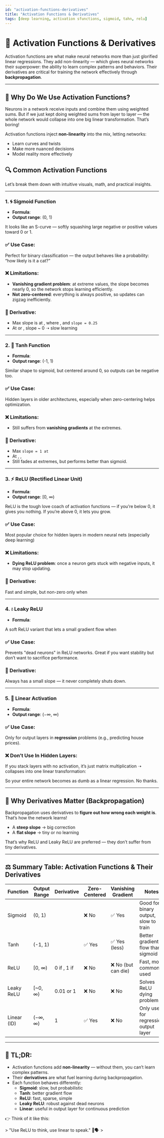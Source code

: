 ```yaml
---
id: "activation-functions-derivatives"
title: "Activation Functions & Derivatives"
tags: [deep learning, activation sfunctions, sigmoid, tahn, relu]
---
```


# 🧠 Activation Functions & Derivatives

Activation functions are what make neural networks more than just glorified linear regressions. They add non-linearity — which gives neural networks their superpower: the ability to learn complex patterns and behaviors. Their derivatives are critical for training the network effectively through **backpropagation**.

---

## 🔁 Why Do We Use Activation Functions?

Neurons in a network receive inputs and combine them using weighted sums. But if we just kept doing weighted sums from layer to layer — the whole network would collapse into one big linear transformation. That’s boring!

Activation functions inject **non-linearity** into the mix, letting networks:

- Learn curves and twists
- Make more nuanced decisions
- Model reality more effectively

## 🔍 Common Activation Functions

Let’s break them down with intuitive visuals, math, and practical insights.

---

### 1. 🌀 Sigmoid Function

- **Formula**:
- **Output range**: (0, 1)

It looks like an S-curve — softly squashing large negative or positive values toward 0 or 1.

### ✅ Use Case:

Perfect for binary classification — the output behaves like a probability: “how likely is it a cat?”

### ❌ Limitations:

- **Vanishing gradient problem**: at extreme values, the slope becomes nearly 0, so the network stops learning efficiently.
- **Not zero-centered**: everything is always positive, so updates can zigzag inefficiently.

### 🧮 Derivative:

- Max slope is at , where , and `slope = 0.25`
- At or , slope ~ 0 ➝ slow learning

---

### 2. 🧿 Tanh Function

- **Formula**:
- **Output range**: (-1, 1)

Similar shape to sigmoid, but centered around 0, so outputs can be negative too.

### ✅ Use Case:

Hidden layers in older architectures, especially when zero-centering helps optimization.

### ❌ Limitations:

- Still suffers from **vanishing gradients** at the extremes.

### 🧮 Derivative:

- Max `slope = 1 at`
- At , ,
- Still fades at extremes, but performs better than sigmoid.

---

### 3. ⚡ ReLU (Rectified Linear Unit)

- **Formula**:
- **Output range**: [0, ∞)

ReLU is the tough love coach of activation functions — if you’re below 0, it gives you nothing. If you’re above 0, it lets you grow.

### ✅ Use Case:

Most popular choice for hidden layers in modern neural nets (especially deep learning)

### ❌ Limitations:

- **Dying ReLU problem**: once a neuron gets stuck with negative inputs, it may stop updating.

### 🧮 Derivative:

Fast and simple, but non-zero only when

---

### 4. 💧 Leaky ReLU

- **Formula**:

A soft ReLU variant that lets a small gradient flow when

### ✅ Use Case:

Prevents "dead neurons" in ReLU networks. Great if you want stability but don’t want to sacrifice performance.

### 🧮 Derivative:

Always has a small slope — it never completely shuts down.

---

### 5. 🔁 Linear Activation

- **Formula**:
- **Output range**: (−∞, ∞)

### ✅ Use Case:

Only for output layers in **regression** problems (e.g., predicting house prices).

### ❌ Don’t Use In Hidden Layers:

If you stack layers with no activation, it’s just matrix multiplication ➝ collapses into one linear transformation:

So your entire network becomes as dumb as a linear regression. No thanks.

---

## 🔁 Why Derivatives Matter (Backpropagation)

Backpropagation uses derivatives to **figure out how wrong each weight is**. That’s how the network learns!

- A **steep slope** → big correction
- A **flat slope** → tiny or no learning

That’s why ReLU and Leaky ReLU are preferred — they don’t suffer from tiny derivatives.

---

## ⚖️ Summary Table: Activation Functions & Their Derivatives

| Function | Output Range | Derivative | Zero-Centered | Vanishing Gradient | Notes |
| --- | --- | --- | --- | --- | --- |
| Sigmoid | (0, 1) |  | ❌ No | ✅ Yes | Good for binary output, slow to train |
| Tanh | (-1, 1) |  | ✅ Yes | ✅ Yes (less) | Better gradient flow than sigmoid |
| ReLU | [0, ∞) | 0 if , 1 if | ❌ No | ❌ No (but can die) | Fast, most commonly used |
| Leaky ReLU | [~0, ∞) | 0.01 or 1 | ❌ No | ❌ No | Solves ReLU dying problem |
| Linear (ID) | (−∞, ∞) | 1 | ✅ Yes | ❌ No | Only use for regression output layer |

---

## 🧠 TL;DR:

- Activation functions add **non-linearity** — without them, you can’t learn complex patterns.
- Their **derivatives** are what fuel learning during backpropagation.
- Each function behaves differently:
    - **Sigmoid**: slow, but probabilistic
    - **Tanh**: better gradient flow
    - **ReLU**: fast, sparse, simple
    - **Leaky ReLU**: robust against dead neurons
    - **Linear**: useful in output layer for continuous prediction

👉 Think of it like this:

&gt; "Use ReLU to think, use linear to speak." 🧠🗣️
&gt;